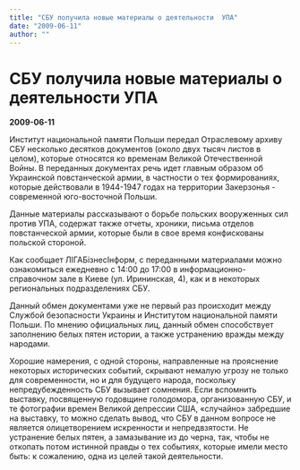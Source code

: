 ```yaml
---
title: "СБУ получила новые материалы о деятельности  УПА"
date: "2009-06-11"
author: ""
---
```


# СБУ получила новые материалы о деятельности  УПА

**2009-06-11** 

Институт национальной памяти Польши передал Отраслевому архиву СБУ несколько десятков документов (около двух тысяч листов в целом), которые относятся ко временам Великой Отечественной Войны. В переданных документах речь идет главным образом об Украинской повстанческой армии, в частности о тех формированиях, которые действовали в 1944-1947 годах на территории Закерзонья - современной юго-восточной Польши.

Данные материалы рассказывают о борьбе польских вооруженных сил против УПА, содержат также отчеты, хроники, письма отделов повстанческой армии, которые были в свое время конфискованы польской стороной.

Как сообщает ЛІГАБізнесІнформ, с переданными материалами можно ознакомиться ежедневно с 14:00 до 17:00 в информационно-справочном зале в Киеве (ул. Ирининская, 4), как и в некоторых региональных подразделениях СБУ.

Данный обмен документами уже не первый раз происходит между Службой безопасности Украины и Институтом национальной памяти Польши. По мнению официальных лиц, данный обмен способствует заполнению белых пятен истории, а также устранению вражды между народами.

Хорошие намерения, с одной стороны, направленные на прояснение некоторых исторических событий, скрывают немалую угрозу не только для современности, но и для будущего народа, поскольку непредубежденность СБУ вызывает сомнения. Если вспомнить выставку, посвященную годовщине голодомора, организованную СБУ, и те фотографии времен Великой депрессии США, «случайно» забредшие на выставку, то можно сделать вывод, что СБУ в данном вопросе не является олицетворением искренности и непредвзятости. Не устранение белых пятен, а замазывание из до черна, так, чтобы не откопать потом истинной правды о тех событиях, которые имели место быть: к сожалению, одна из целей такой деятельности.